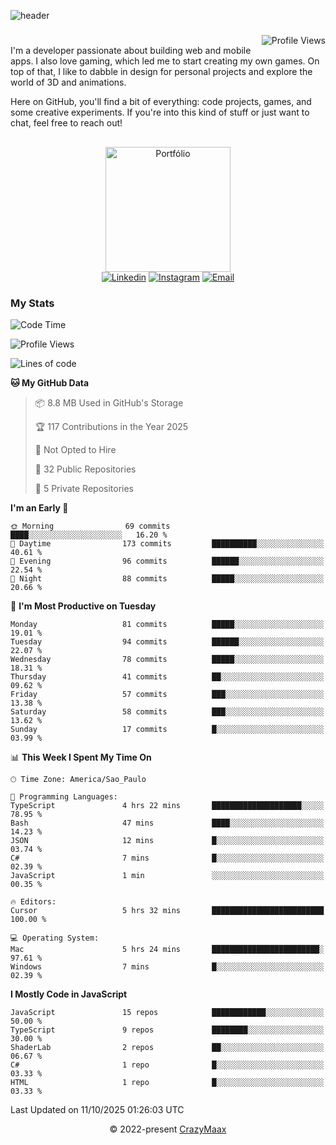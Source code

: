 ![header](https://github.com/user-attachments/assets/b00bb293-d5d2-40e2-b030-18682d9611b7)
###
<img align="right" src="https://komarev.com/ghpvc/?username=crazymaax&color=AE82CE&label=Profile+views" alt="Profile Views">

#
<div align="left">
I'm a developer passionate about building web and mobile apps. I also love gaming, which led me to start creating my own games. On top of that, I like to dabble in design for personal projects and explore the world of 3D and animations.

Here on GitHub, you'll find a bit of everything: code projects, games, and some creative experiments. If you're into this kind of stuff or just want to chat, feel free to reach out!

</div>

##

<div align="center">
  <a href="https://portfolio-max-crazymaax.vercel.app/" target="_blank"><img
      height="200em"
      src="https://github.com/user-attachments/assets/12cd41c7-5753-421f-b3d3-1623c48de6d4"
      target="_blank" alt="Portfólio"></a>
  <div align="center">
    <a href="https://www.linkedin.com/in/maxmilan/" target="_blank"><img
        src="https://img.shields.io/badge/LinkedIn-0077B5?style=for-the-badge&logo=linkedin&logoColor=white"
        target="_blank" alt="Linkedin"></a>
    <a href="https://www.instagram.com/crazy_maax/" target="_blank"><img
        src="https://img.shields.io/badge/Instagram-E4405F?style=for-the-badge&logo=instagram&logoColor=white"
        target="_blank" alt="Instagram"></a>
    <a href="mailto:oliveira.maxmilan@gmail.com" target="_blank"><img
        src="https://img.shields.io/badge/Gmail-D14836?style=for-the-badge&logo=gmail&logoColor=white"
        target="_blank" alt="Email"></a>
  </div>
</div>

### My Stats
<!--START_SECTION:waka-->
![Code Time](http://img.shields.io/badge/Code%20Time-2%2C210%20hrs%2024%20mins-blue)

![Profile Views](http://img.shields.io/badge/Profile%20Views-0-blue)

![Lines of code](https://img.shields.io/badge/From%20Hello%20World%20I%27ve%20Written-334.2%20thousand%20lines%20of%20code-blue)

**🐱 My GitHub Data** 

> 📦 8.8 MB Used in GitHub's Storage 
 > 
> 🏆 117 Contributions in the Year 2025
 > 
> 🚫 Not Opted to Hire
 > 
> 📜 32 Public Repositories 
 > 
> 🔑 5 Private Repositories 
 > 
**I'm an Early 🐤** 

```text
🌞 Morning                69 commits          ████░░░░░░░░░░░░░░░░░░░░░   16.20 % 
🌆 Daytime                173 commits         ██████████░░░░░░░░░░░░░░░   40.61 % 
🌃 Evening                96 commits          ██████░░░░░░░░░░░░░░░░░░░   22.54 % 
🌙 Night                  88 commits          █████░░░░░░░░░░░░░░░░░░░░   20.66 % 
```
📅 **I'm Most Productive on Tuesday** 

```text
Monday                   81 commits          █████░░░░░░░░░░░░░░░░░░░░   19.01 % 
Tuesday                  94 commits          ██████░░░░░░░░░░░░░░░░░░░   22.07 % 
Wednesday                78 commits          █████░░░░░░░░░░░░░░░░░░░░   18.31 % 
Thursday                 41 commits          ██░░░░░░░░░░░░░░░░░░░░░░░   09.62 % 
Friday                   57 commits          ███░░░░░░░░░░░░░░░░░░░░░░   13.38 % 
Saturday                 58 commits          ███░░░░░░░░░░░░░░░░░░░░░░   13.62 % 
Sunday                   17 commits          █░░░░░░░░░░░░░░░░░░░░░░░░   03.99 % 
```


📊 **This Week I Spent My Time On** 

```text
🕑︎ Time Zone: America/Sao_Paulo

💬 Programming Languages: 
TypeScript               4 hrs 22 mins       ████████████████████░░░░░   78.95 % 
Bash                     47 mins             ████░░░░░░░░░░░░░░░░░░░░░   14.23 % 
JSON                     12 mins             █░░░░░░░░░░░░░░░░░░░░░░░░   03.74 % 
C#                       7 mins              █░░░░░░░░░░░░░░░░░░░░░░░░   02.39 % 
JavaScript               1 min               ░░░░░░░░░░░░░░░░░░░░░░░░░   00.35 % 

🔥 Editors: 
Cursor                   5 hrs 32 mins       █████████████████████████   100.00 % 

💻 Operating System: 
Mac                      5 hrs 24 mins       ████████████████████████░   97.61 % 
Windows                  7 mins              █░░░░░░░░░░░░░░░░░░░░░░░░   02.39 % 
```

**I Mostly Code in JavaScript** 

```text
JavaScript               15 repos            ████████████░░░░░░░░░░░░░   50.00 % 
TypeScript               9 repos             ████████░░░░░░░░░░░░░░░░░   30.00 % 
ShaderLab                2 repos             ██░░░░░░░░░░░░░░░░░░░░░░░   06.67 % 
C#                       1 repo              █░░░░░░░░░░░░░░░░░░░░░░░░   03.33 % 
HTML                     1 repo              █░░░░░░░░░░░░░░░░░░░░░░░░   03.33 % 
```




 Last Updated on 11/10/2025 01:26:03 UTC
<!--END_SECTION:waka-->

<p align="center">&copy; 2022-present <a href="https://github.com/crazymaax404/" target="_blank">CrazyMaax</a>
